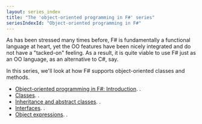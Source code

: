 ```yaml
---
layout: series_index
title: "The 'object-oriented programming in F#' series"
seriesIndexId: "Object-oriented programming in F#"
---
```


As has been stressed many times before, F# is fundamentally a functional language at heart, yet the OO features have been nicely integrated and do not have a "tacked-on" feeling. As a result, it is quite viable to use F# just as an OO language, as an alternative to C#, say.

In this series, we'll look at how F# supports object-oriented classes and methods.  



* [Object-oriented programming in F#: Introduction](../posts/object-oriented-intro.md). .
* [Classes](../posts/classes.md). .
* [Inheritance and abstract classes](../posts/inheritance.md). .
* [Interfaces](../posts/interfaces.md). .
* [Object expressions](../posts/object-expressions.md). .
